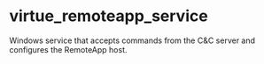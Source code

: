 # virtue_remoteapp_service
Windows service that accepts commands from the C&amp;C server and configures the RemoteApp host.
